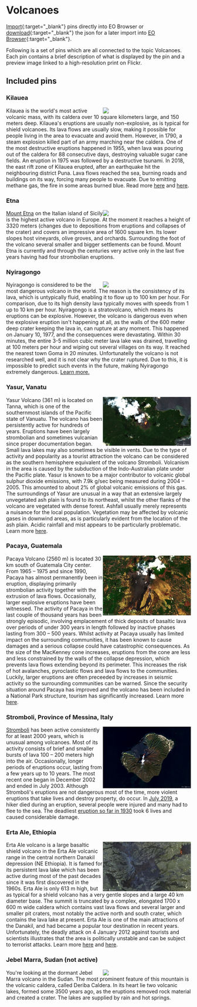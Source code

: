 # Volcanoes

[Import](https://apps.sentinel-hub.com/eo-browser/?sharedPinsListId=440b0631-4f4a-4ec6-a23b-1e5b35159aaf){:target="_blank"} pins directly into EO Browser or [download](Volcanoes.json){:target="_blank"} the json for a later import into [EO Browser](https://apps.sentinel-hub.com/eo-browser/?zoom=10&lat=41.9&lng=12.5&themeId=DEFAULT-THEME){:target="_blank"}.

Following is a set of pins which are all connected to the topic Volcanoes. Each pin contains a brief description of what is displayed by the pin and a preview image linked to a high-resolution print on Flickr.

## Included pins 

### Kilauea 

[<img src="fig/Kilauea_Volcanoes_thumbnail.jpg" align="right" width="240">](https://www.flickr.com/photos/sentinelhub/50305512002/in/album-72157715841836977/)
Kilauea is the world's most active volcanic mass, with its caldera over 10 square kilometers large, and 150 meters deep. Kilauea's eruptions are usually non-explosive, as is typical for shield volcanoes. Its lava flows are usually slow, making it possible for people living in the area to evacuate and avoid them. However, in 1790, a steam explosion killed part of an army marching near the caldera. One of the most destructive eruptions happened in 1955, when lava was pouring out of the caldera for 88 consecutive days, destroying valuable sugar cane fields. An eruption in 1975 was followed by a destructive tsunami. In 2018, the east rift zone of Kilauea erupted, after an earthquake hit the neighbouring district Puna. Lava flows reached the sea, burning roads and buildings on its way, forcing many people to evacuate. Due to emitting methane gas, the fire in some areas burned blue. Read more [here](https://www.britannica.com/place/Kilauea) and [here](https://en.wikipedia.org/wiki/2018_lower_Puna_eruption).

### Etna 

[<img src="fig/Etna_Volcanoes_thumbnail.jpg" align="right" width="240">](https://www.flickr.com/photos/sentinelhub/50304488288/in/album-72157715841836977/)
[Mount Etna](https://www.britannica.com/place/Mount-Etna) on the Italian island of Sicily is the highest active volcano in Europe. At the moment it reaches a height of 3320 meters (changes due to depositions from eruptions and collapses of the crater) and covers an impressive area of 1600 square km. Its lower slopes host vineyards, olive groves, and orchards. Surrounding the foot of the volcano several smaller and bigger settlements can be found. Mount Etna is currently and through the centuries very active only in the last five years having had four strombolian eruptions.

### Nyiragongo

[<img src="fig/Nyiragongo_Volcanoes_thumbnail.jpg" align="right" width="240">](https://www.flickr.com/photos/158650882@N02/50305245106)
Nyiragongo is considered to be the most dangerous volcano in the world. The reason is the consistency of its lava, which is untypically fluid, enabling it to flow up to 100 km per hour. For comparison, due to its high density lava typically moves with speeds from 1 up to 10 km per hour. Nyiragongo is a stratovolcano, which means its eruptions can be explosive. However, the volcano is dangerous even when the explosive eruption isn't happening at all, as the walls of the 600 meter deep crater keeping the lava in, can rupture at any moment. This happened on January 10, 1977, and the consequences were devastating. Within 30 minutes, the entire 3-5 million cubic meter lava lake was drained, travelling at 100 meters per hour and wiping out several villages on its way. It reached the nearest town Goma in 20 minutes. Unfortunatelly the volcano is not researched well, and it is not clear why the crater ruptured. Due to this, it is impossible to predict such events in the future, making Nyiragongo extremely dangerous. [Learn more.](http://volcano.oregonstate.edu/most-dangerous-volcano-world-tale-nyiragongo)

### Yasur, Vanatu

[<img src="fig/Yasur_thumbnail.jpg" align="right" width="240">](https://www.flickr.com/photos/sentinelhub/50305071991/in/album-72157715841836977/)
Yasur Volcano (361 m) is located on Tanna, which is one of the southernmost islands of the Pacific state of Vanuatu. The volcano has been persistently active for hundreds of years. Eruptions have been largely strombolian and sometimes vulcanian since proper documentation began. Small lava lakes may also sometimes be visible in vents. Due to the type of activity and popularity as a tourist attraction the volcano can be considered as the southern hemisphere equivalent of the volcano Stromboli. Volcanism in the area is caused by the subduction of the Indo-Australian plate under the Pacific plate. Yasur is known to be a major contributor to volcanic global sulphur dioxide emissions, with 7.9k g/sec being measured during 2004 – 2005. This amounted to about 2% of global volcanic emissions of this gas. The surroundings of Yasur are unusual in a way that an extensive largely unvegetated ash plain is found to its northeast, whilst the other flanks of the volcano are vegetated with dense forest. Ashfall usually merely represents a nuisance for the local population. Vegetation may be affected by volcanic gases in downwind areas, as is particularly evident from the location of the ash plain. Acidic rainfall and mist appears to be particularly problematic. Learn more [here]( http://www.photovolcanica.com/VolcanoInfo/Yasur/Yasur.html).

### Pacaya, Guatemala 

[<img src="fig/Pacaya_thumbnail.jpg" align="right" width="240">](https://www.flickr.com/photos/sentinelhub/50305134896/in/album-72157715841836977/)
Pacaya Volcano (2560 m) is located 30 km south of Guatemala City center. From 1965 – 1975 and since 1990, Pacaya has almost permanently been in eruption, displaying primarily strombolian activity together with the extrusion of lava flows. Occasionally, larger explosive eruptions have been witnessed. The activity of Pacaya in the last couple of thousand years has been strongly episodic, involving emplacement of thick deposits of basaltic lava over periods of under 300 years in length followed by inactive phases lasting from 300 – 500 years. Whilst activity at Pacaya usually has limited impact on the surrounding communities, it has been known to cause damages and a serious collapse could have catastrophic consequences. As the size of the MacKenney cone increases, eruptions from the cone are less and less constrained by the walls of the collapse depression, which prevents lava flows extending beyond its perimeter. This increases the risk of hot avalanches, pyroclastic flows and lava flows to the communities. Luckily, larger eruptions are often preceeded by increases in seismic activity so the surrounding communities can be warned. Since the security situation around Pacaya has improved and the volcano has been included in a National Park structure, tourism has significantly increased. Learn more [here]( http://www.photovolcanica.com/VolcanoInfo/Pacaya/Pacaya.html).

### Stromboli, Province of Messina, Italy 

[<img src="fig/Stromboli_thumbnail.jpg" align="right" width="240">](https://www.flickr.com/photos/sentinelhub/50082808651/in/dateposted/)
[Stromboli](https://www.volcanodiscovery.com/stromboli.html) has been active consistently for at least 2000 years, which is unusual among volcanoes.  Most of its activity consists of brief and smaller bursts of lava 100 – 200 meters high into the air. Occasionally, longer periods of eruptions occur, lasting from a few years up to 10 years. The most recent one began in December 2002 and ended in July 2003. Although Stromboli's eruptions are not dangerous most of the time, more violent eruptions that take lives and destroy property, do occur. In [July 2019](https://www.bbc.com/news/world-europe-48857422), a hiker died during an eruption, several people were injured and many had to flee to the sea. The deadliest [eruption so far in 1930](http://www.geo.mtu.edu/volcanoes/boris/mirror/mirrored_html/STROMBOLI-1930.html) took 6 lives and caused considerable damage.

### Erta Ale, Ethiopia

[<img src="fig/Erta_Ale_thumbnail.jpg" align="right" width="240">](https://www.flickr.com/photos/sentinelhub/50304161788/in/album-72157715841836977/)
Erta Ale volcano is a large basaltic shield volcano in the Erta Ale volcanic range in the central northern Danakil depression (NE Ethiopia). It is famed for its persistent lava lake which has been active during most of the past decades since it was first discovered in the 1960s. Erta Ale is only 613 m high, but as typical for a shield volcano has a very gentle slopes and a large 40 km diameter base. The summit is truncated by a complex, elongated 1700 x 600 m wide caldera which contains vast lava flows and several larger and smaller pit craters, most notably the active north and south crater, which contains the lava lake at present. Erta Ale is one of the main attractions of the Danakil, and had became a popular tour destination in recent years. Unfortunately, the deadly attack on 4 January 2012 against tourists and scientists illustrates that the area is politically unstable and can be subject to terrorist attacks. Learn more [here](https://www.volcanodiscovery.com/erta_ale.html) and [here](http://www.photovolcanica.com/VolcanoInfo/Erta%20Ale/Erta%20Ale.html).

### Jebel Marra, Sudan (not active)

[<img src="fig/Jebel_Marra_thumbnail.jpg" align="right" width="240">](https://www.flickr.com/photos/sentinelhub/49126817116/in/dateposted/)
You're looking at the dormant Jebel Marra volcano in the Sudan. The most prominent feature of this mountain is the volcanic caldera, called Deriba Caldera. In its heart lie two volcanic lakes, formed some 3500 years ago, as the eruptions removed rock material and created a crater. The lakes are supplied by rain and hot springs.